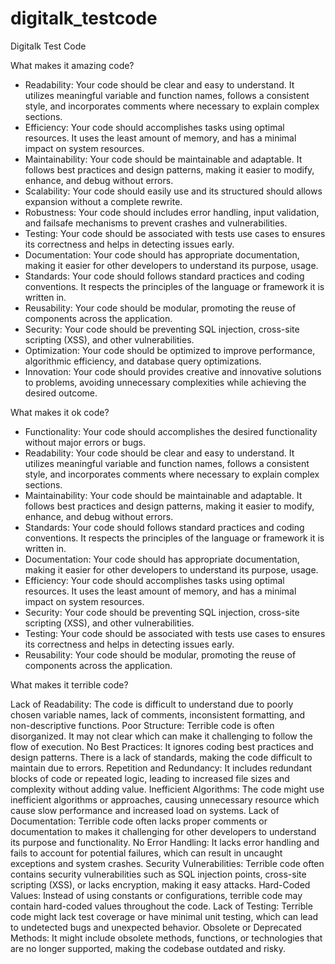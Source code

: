 # digitalk_testcode
Digitalk Test Code

What makes it amazing code?

- Readability: Your code should be clear and easy to understand. It utilizes meaningful variable and function names, follows a consistent style, and incorporates comments where necessary to explain complex sections.
- Efficiency: Your code should accomplishes tasks using optimal resources. It uses the least amount of memory, and has a minimal impact on system resources.
- Maintainability: Your code should be maintainable and adaptable. It follows best practices and design patterns, making it easier to modify, enhance, and debug without errors.
- Scalability: Your code should easily use and its structured should allows expansion without a complete rewrite.
- Robustness: Your code should includes error handling, input validation, and failsafe mechanisms to prevent crashes and vulnerabilities.
- Testing: Your code should be associated with tests use cases to ensures its correctness and helps in detecting issues early.
- Documentation: Your code should has appropriate documentation, making it easier for other developers to understand its purpose, usage.
- Standards: Your code should follows standard practices and coding conventions. It respects the principles of the language or framework it is written in.
- Reusability: Your code should be modular, promoting the reuse of components across the application.
- Security: Your code should be preventing SQL injection, cross-site scripting (XSS), and other vulnerabilities.
- Optimization: Your code should be optimized to improve performance, algorithmic efficiency, and database query optimizations.
- Innovation: Your code should provides creative and innovative solutions to problems, avoiding unnecessary complexities while achieving the desired outcome.


What makes it ok code?

- Functionality: Your code should accomplishes the desired functionality without major errors or bugs.
- Readability: Your code should be clear and easy to understand. It utilizes meaningful variable and function names, follows a consistent style, and incorporates comments where necessary to explain complex sections.
- Maintainability: Your code should be maintainable and adaptable. It follows best practices and design patterns, making it easier to modify, enhance, and debug without errors.
- Standards: Your code should follows standard practices and coding conventions. It respects the principles of the language or framework it is written in.
- Documentation: Your code should has appropriate documentation, making it easier for other developers to understand its purpose, usage.
- Efficiency: Your code should accomplishes tasks using optimal resources. It uses the least amount of memory, and has a minimal impact on system resources.
- Security: Your code should be preventing SQL injection, cross-site scripting (XSS), and other vulnerabilities.
- Testing: Your code should be associated with tests use cases to ensures its correctness and helps in detecting issues early.
- Reusability: Your code should be modular, promoting the reuse of components across the application.


What makes it terrible code?

Lack of Readability: The code is difficult to understand due to poorly chosen variable names, lack of comments, inconsistent formatting, and non-descriptive functions.
Poor Structure: Terrible code is often disorganized. It may not clear which can make it challenging to follow the flow of execution.
No Best Practices: It ignores coding best practices and design patterns. There is a lack of standards, making the code difficult to maintain due to errors.
Repetition and Redundancy: It includes redundant blocks of code or repeated logic, leading to increased file sizes and complexity without adding value.
Inefficient Algorithms: The code might use inefficient algorithms or approaches, causing unnecessary resource which cause slow performance and increased load on systems.
Lack of Documentation: Terrible code often lacks proper comments or documentation to makes it challenging for other developers to understand its purpose and functionality.
No Error Handling: It lacks error handling and fails to account for potential failures, which can result in uncaught exceptions and system crashes.
Security Vulnerabilities: Terrible code often contains security vulnerabilities such as SQL injection points, cross-site scripting (XSS), or lacks encryption, making it easy attacks.
Hard-Coded Values: Instead of using constants or configurations, terrible code may contain hard-coded values throughout the code.
Lack of Testing: Terrible code might lack test coverage or have minimal unit testing, which can lead to undetected bugs and unexpected behavior.
Obsolete or Deprecated Methods: It might include obsolete methods, functions, or technologies that are no longer supported, making the codebase outdated and risky.